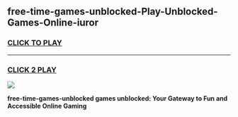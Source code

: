 
## free-time-games-unblocked-Play-Unblocked-Games-Online-iuror
<h3>
<a href="https://premium76.site?title=free-time-games-unblocked&ref=25A">CLICK TO PLAY</a></h3>
<hr>

<h3>
<a href="https://premium76.site?title=free-time-games-unblocked&ref=25A">CLICK 2 PLAY</a>
  
</h3>

<a href="https://premium76.site?title=free-time-games-unblocked&ref=25A"><img src="https://clearcache.store/games.png"></a>


**free-time-games-unblocked games unblocked: Your Gateway to Fun and Accessible Online Gaming**
